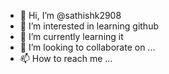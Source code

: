 - 👋 Hi, I’m @sathishk2908
- 👀 I’m interested in learning github 
- 🌱 I’m currently learning it
- 💞️ I’m looking to collaborate on ...
- 📫 How to reach me ...

<!---
sathishk2908/sathishk2908 is a ✨ special ✨ repository because its `README.md` (this file) appears on your GitHub profile.
You can click the Preview link to take a look at your changes.
--->
